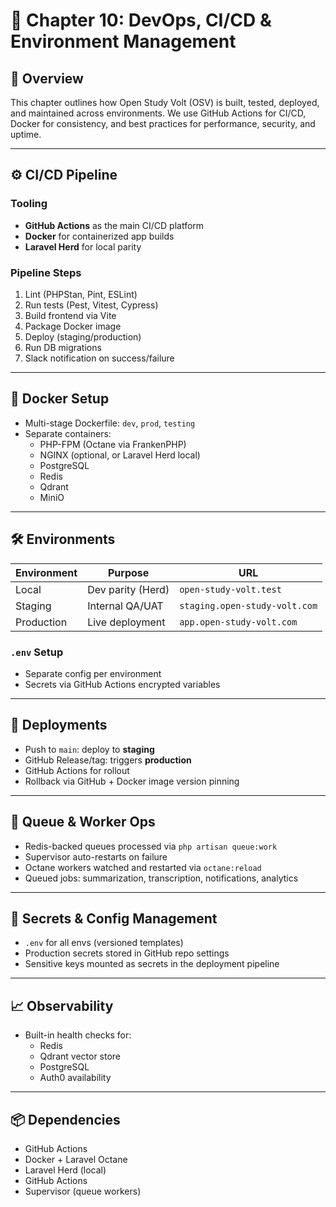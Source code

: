 # 🔧 Chapter 10: DevOps, CI/CD & Environment Management

## 🎯 Overview

This chapter outlines how Open Study Volt (OSV) is built, tested, deployed, and maintained across environments. We use GitHub Actions for CI/CD, Docker for consistency, and best practices for performance, security, and uptime.

---

## ⚙️ CI/CD Pipeline

### Tooling
- **GitHub Actions** as the main CI/CD platform
- **Docker** for containerized app builds
- **Laravel Herd** for local parity

### Pipeline Steps
1. Lint (PHPStan, Pint, ESLint)
2. Run tests (Pest, Vitest, Cypress)
3. Build frontend via Vite
4. Package Docker image
5. Deploy (staging/production)
6. Run DB migrations
7. Slack notification on success/failure

---

## 🐳 Docker Setup

- Multi-stage Dockerfile: `dev`, `prod`, `testing`
- Separate containers:
  - PHP-FPM (Octane via FrankenPHP)
  - NGINX (optional, or Laravel Herd local)
  - PostgreSQL
  - Redis
  - Qdrant
  - MiniO

---

## 🛠 Environments

| Environment  | Purpose              | URL                           |
|--------------|----------------------|-------------------------------|
| Local        | Dev parity (Herd)    | `open-study-volt.test`        |
| Staging      | Internal QA/UAT      | `staging.open-study-volt.com` |
| Production   | Live deployment      | `app.open-study-volt.com`     |

### `.env` Setup
- Separate config per environment
- Secrets via GitHub Actions encrypted variables

---

## 🔁 Deployments

- Push to `main`: deploy to **staging**
- GitHub Release/tag: triggers **production**
- GitHub Actions for rollout
- Rollback via GitHub + Docker image version pinning

---

## 🔄 Queue & Worker Ops

- Redis-backed queues processed via `php artisan queue:work`
- Supervisor auto-restarts on failure
- Octane workers watched and restarted via `octane:reload`
- Queued jobs: summarization, transcription, notifications, analytics

---

## 🔐 Secrets & Config Management

- `.env` for all envs (versioned templates)
- Production secrets stored in GitHub repo settings
- Sensitive keys mounted as secrets in the deployment pipeline

---

## 📈 Observability

- Built-in health checks for:
  - Redis
  - Qdrant vector store
  - PostgreSQL
  - Auth0 availability

---

## 📦 Dependencies

- GitHub Actions
- Docker + Laravel Octane
- Laravel Herd (local)
- GitHub Actions
- Supervisor (queue workers)
